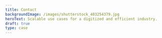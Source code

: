 ```yaml
---
title: Contact
backgroundImage: /images/shutterstock_403254379.jpg
heroText: Scalable use cases for a digitized and efficient industry.
draft: true
type: case
---
```

